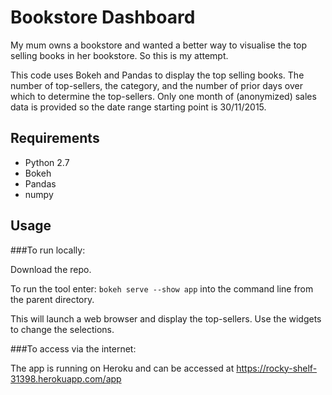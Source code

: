 # Bookstore Dashboard

My mum owns a bookstore and wanted a better way to visualise the top selling books in her bookstore.  So this is my attempt. 

This code uses Bokeh and Pandas to display the top selling books.  The number of top-sellers, the category, and the number of prior days over which to determine the top-sellers. Only one month of (anonymized) sales data is provided so the date range starting point is 30/11/2015. 

## Requirements

* Python 2.7
* Bokeh 
* Pandas  
* numpy


## Usage
###To run locally:

Download the repo.


To run the tool enter: `bokeh serve --show app` into the command line from the parent directory.

This will launch a web browser and display the top-sellers.  Use the widgets to change the selections.

###To access via the internet:

The app is running on Heroku and can be accessed  at <https://rocky-shelf-31398.herokuapp.com/app>
 

